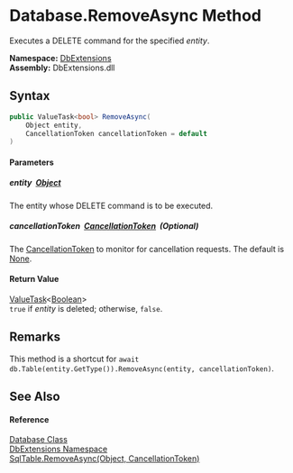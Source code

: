 Database.RemoveAsync Method
===========================
Executes a DELETE command for the specified *entity*.
  
**Namespace:** [DbExtensions][1]  
**Assembly:** DbExtensions.dll

Syntax
------

```csharp
public ValueTask<bool> RemoveAsync(
	Object entity,
	CancellationToken cancellationToken = default
)
```

#### Parameters

##### *entity*  [Object][2]
The entity whose DELETE command is to be executed.

##### *cancellationToken*  [CancellationToken][3]  (Optional)
The [CancellationToken][3] to monitor for cancellation requests. The default is [None][4].

#### Return Value
[ValueTask][5]&lt;[Boolean][6]>  
`true` if *entity* is deleted; otherwise, `false`.

Remarks
-------
This method is a shortcut for `await db.Table(entity.GetType()).RemoveAsync(entity, cancellationToken)`.

See Also
--------

#### Reference
[Database Class][7]  
[DbExtensions Namespace][1]  
[SqlTable.RemoveAsync(Object, CancellationToken)][8]  

[1]: ../README.md
[2]: https://learn.microsoft.com/dotnet/api/system.object
[3]: https://learn.microsoft.com/dotnet/api/system.threading.cancellationtoken
[4]: https://learn.microsoft.com/dotnet/api/system.threading.cancellationtoken.none
[5]: https://learn.microsoft.com/dotnet/api/system.threading.tasks.valuetask-1
[6]: https://learn.microsoft.com/dotnet/api/system.boolean
[7]: README.md
[8]: ../SqlTable/RemoveAsync.md